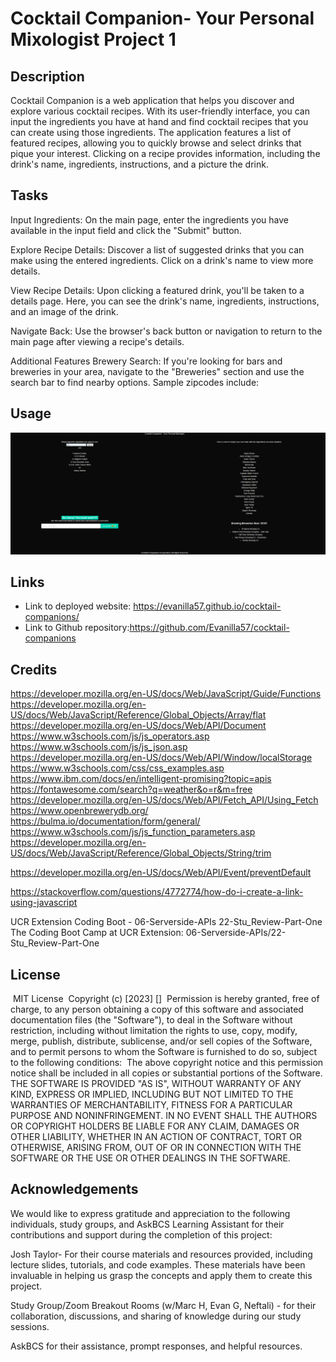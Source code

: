 # Cocktail Companion- Your Personal Mixologist Project 1

## Description

Cocktail Companion is a web application that helps you discover and explore various cocktail recipes. With its user-friendly interface, you can input the ingredients you have at hand and find cocktail recipes that you can create using those ingredients. The application features a list of featured recipes, allowing you to quickly browse and select drinks that pique your interest. Clicking on a recipe provides information, including the drink's name, ingredients, instructions, and a picture the drink.
​

## Tasks

Input Ingredients: On the main page, enter the ingredients you have available in the input field and click the "Submit" button.

Explore Recipe Details: Discover a list of suggested drinks that you can make using the entered ingredients. Click on a drink's name to view more details.

View Recipe Details: Upon clicking a featured drink, you'll be taken to a details page. Here, you can see the drink's name, ingredients, instructions, and an image of the drink.

Navigate Back: Use the browser's back button or navigation to return to the main page after viewing a recipe's details.

Additional Features
Brewery Search: If you're looking for bars and breweries in your area, navigate to the "Breweries" section and use the search bar to find nearby options. Sample zipcodes include:
​

## Usage

![deployed site](<./assets/images/Screenshot 2023-08-15 213932.png>)

## Links

- Link to deployed website: https://evanilla57.github.io/cocktail-companions/
- Link to Github repository:https://github.com/Evanilla57/cocktail-companions

## Credits

https://developer.mozilla.org/en-US/docs/Web/JavaScript/Guide/Functions
https://developer.mozilla.org/en-US/docs/Web/JavaScript/Reference/Global_Objects/Array/flat
https://developer.mozilla.org/en-US/docs/Web/API/Document
https://www.w3schools.com/js/js_operators.asp
https://www.w3schools.com/js/js_json.asp
https://developer.mozilla.org/en-US/docs/Web/API/Window/localStorage
https://www.w3schools.com/css/css_examples.asp
https://www.ibm.com/docs/en/intelligent-promising?topic=apis
https://fontawesome.com/search?q=weather&o=r&m=free
https://developer.mozilla.org/en-US/docs/Web/API/Fetch_API/Using_Fetch
https://www.openbrewerydb.org/
https://bulma.io/documentation/form/general/
https://www.w3schools.com/js/js_function_parameters.asp
https://developer.mozilla.org/en-US/docs/Web/JavaScript/Reference/Global_Objects/String/trim

https://developer.mozilla.org/en-US/docs/Web/API/Event/preventDefault

https://stackoverflow.com/questions/4772774/how-do-i-create-a-link-using-javascript

UCR Extension Coding Boot - 06-Serverside-APIs 22-Stu_Review-Part-One
The Coding Boot Camp at UCR Extension: 06-Serverside-APIs/22-Stu_Review-Part-One

## License

​
MIT License
​
Copyright (c) [2023] []
​
Permission is hereby granted, free of charge, to any person obtaining a copy
of this software and associated documentation files (the "Software"), to deal
in the Software without restriction, including without limitation the rights
to use, copy, modify, merge, publish, distribute, sublicense, and/or sell
copies of the Software, and to permit persons to whom the Software is
furnished to do so, subject to the following conditions:
​
The above copyright notice and this permission notice shall be included in all
copies or substantial portions of the Software.
​
THE SOFTWARE IS PROVIDED "AS IS", WITHOUT WARRANTY OF ANY KIND, EXPRESS OR
IMPLIED, INCLUDING BUT NOT LIMITED TO THE WARRANTIES OF MERCHANTABILITY,
FITNESS FOR A PARTICULAR PURPOSE AND NONINFRINGEMENT. IN NO EVENT SHALL THE
AUTHORS OR COPYRIGHT HOLDERS BE LIABLE FOR ANY CLAIM, DAMAGES OR OTHER
LIABILITY, WHETHER IN AN ACTION OF CONTRACT, TORT OR OTHERWISE, ARISING FROM,
OUT OF OR IN CONNECTION WITH THE SOFTWARE OR THE USE OR OTHER DEALINGS IN THE
SOFTWARE.

## Acknowledgements

We would like to express gratitude and appreciation to the following individuals, study groups, and AskBCS Learning Assistant for their contributions and support during the completion of this project:

Josh Taylor- For their course materials and resources provided, including lecture slides, tutorials, and code examples. These materials have been invaluable in helping us grasp the concepts and apply them to create this project.

Study Group/Zoom Breakout Rooms (w/Marc H, Evan G, Neftali) - for their collaboration, discussions, and sharing of knowledge during our study sessions.

AskBCS for their assistance, prompt responses, and helpful resources.
